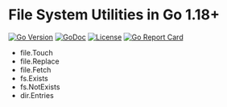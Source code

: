 # File System Utilities in Go 1.18+ 

[![Go
Version](https://img.shields.io/github/go-mod/go-version/rwxrob/fs)](https://tip.golang.org/doc/go1.18)
[![GoDoc](https://godoc.org/github.com/rwxrob/fs?status.svg)](https://godoc.org/github.com/rwxrob/fs)
[![License](https://img.shields.io/badge/license-Apache2-brightgreen.svg)](LICENSE)
[![Go Report
Card](https://goreportcard.com/badge/github.com/rwxrob/fs)](https://goreportcard.com/report/github.com/rwxrob/fs)

* file.Touch
* file.Replace
* file.Fetch
* fs.Exists
* fs.NotExists
* dir.Entries 
